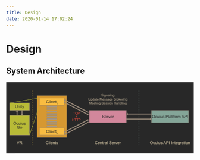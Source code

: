 ```yaml
---
title: Design
date: 2020-01-14 17:02:24
---
```


# Design

## System Architecture

![info](https://github.com/jieyouxu/VRME-Project-Website/blob/master/source/Design/Image/sysarc.png)